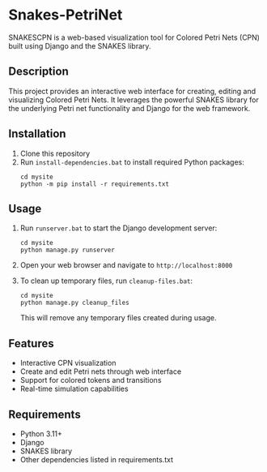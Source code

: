 # Snakes-PetriNet

SNAKESCPN is a web-based visualization tool for Colored Petri Nets (CPN) built using Django and the SNAKES library.

## Description
This project provides an interactive web interface for creating, editing and visualizing Colored Petri Nets. It leverages the powerful SNAKES library for the underlying Petri net functionality and Django for the web framework.

## Installation

1. Clone this repository
2. Run `install-dependencies.bat` to install required Python packages:
   ```
   cd mysite
   python -m pip install -r requirements.txt
   ```

## Usage

1. Run `runserver.bat` to start the Django development server:
   ```
   cd mysite
   python manage.py runserver
   ```
2. Open your web browser and navigate to `http://localhost:8000`

3. To clean up temporary files, run `cleanup-files.bat`:
   ```
   cd mysite
   python manage.py cleanup_files
   ```
   This will remove any temporary files created during usage.

## Features

- Interactive CPN visualization
- Create and edit Petri nets through web interface
- Support for colored tokens and transitions
- Real-time simulation capabilities

## Requirements

- Python 3.11+
- Django
- SNAKES library
- Other dependencies listed in requirements.txt

